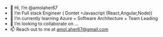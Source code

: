 - 👋 Hi, I’m @amolaher67
- 👀 I’m Full stack Engineer ( Dontet +Javascript (React,Angular,Node))
- 🌱 I’m currently learning Azure + Software Architecture + Team Leading
- 💞️ I’m looking to collaborate on ...
- 📫 Reach out to me at amol.aher67@gmail.com

<!---
amolaher67/amolaher67 is a ✨ special ✨ repository because its `README.md` (this file) appears on your GitHub profile.
You can click the Preview link to take a look at your changes.
--->
